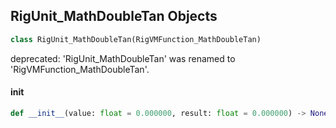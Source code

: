 ## RigUnit_MathDoubleTan Objects

```python
class RigUnit_MathDoubleTan(RigVMFunction_MathDoubleTan)
```

deprecated: 'RigUnit_MathDoubleTan' was renamed to 'RigVMFunction_MathDoubleTan'.

<a id="unreal.RigUnit_MathDoubleTan.__init__"></a>

#### __init__

```python
def __init__(value: float = 0.000000, result: float = 0.000000) -> None
```

<a id="unreal.RigVMFunction_MathDoubleAsin"></a>